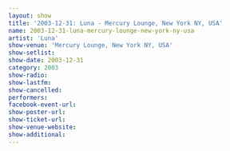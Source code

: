 ```yaml
---
layout: show
title: '2003-12-31: Luna - Mercury Lounge, New York NY, USA'
name: 2003-12-31-luna-mercury-lounge-new-york-ny-usa
artist: 'Luna'
show-venue: 'Mercury Lounge, New York NY, USA'
show-setlist: 
show-date: 2003-12-31
category: 2003
show-radio: 
show-lastfm: 
show-cancelled: 
performers: 
facebook-event-url: 
show-poster-url: 
show-ticket-url: 
show-venue-website: 
show-additional: 
---
```


